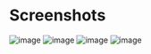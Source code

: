 # Screenshots
![image](https://github.com/user-attachments/assets/a5be70d1-1b33-422c-ad9f-b01db0813bf0)
![image](https://github.com/user-attachments/assets/c9d122f7-b3cf-494f-b6f3-4339fc81e2b0)
![image](https://github.com/user-attachments/assets/cd9cec98-b92d-4474-9e94-6b5f512b135b)
![image](https://github.com/user-attachments/assets/fb2e274d-76bd-46b1-9633-ce0e5cac5c79)
